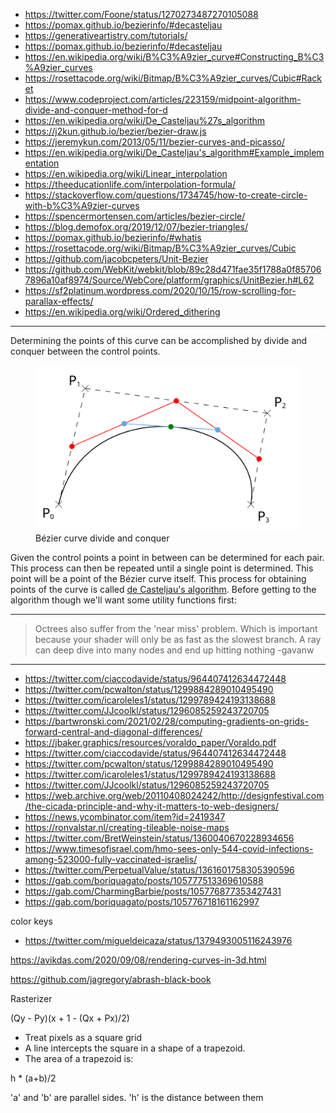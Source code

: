- <https://twitter.com/Foone/status/1270273487270105088>
- <https://pomax.github.io/bezierinfo/#decasteljau>
- <https://generativeartistry.com/tutorials/>
- <https://pomax.github.io/bezierinfo/#decasteljau>
- <https://en.wikipedia.org/wiki/B%C3%A9zier_curve#Constructing_B%C3%A9zier_curves>
- <https://rosettacode.org/wiki/Bitmap/B%C3%A9zier_curves/Cubic#Racket>
- <https://www.codeproject.com/articles/223159/midpoint-algorithm-divide-and-conquer-method-for-d>
- <https://en.wikipedia.org/wiki/De_Casteljau%27s_algorithm>
- <https://j2kun.github.io/bezier/bezier-draw.js>
- <https://jeremykun.com/2013/05/11/bezier-curves-and-picasso/>
- <https://en.wikipedia.org/wiki/De_Casteljau's_algorithm#Example_implementation>
- <https://en.wikipedia.org/wiki/Linear_interpolation>
- <https://theeducationlife.com/interpolation-formula/>
- <https://stackoverflow.com/questions/1734745/how-to-create-circle-with-b%C3%A9zier-curves>
- <https://spencermortensen.com/articles/bezier-circle/>
- <https://blog.demofox.org/2019/12/07/bezier-triangles/>
- <https://pomax.github.io/bezierinfo/#whatis>
- <https://rosettacode.org/wiki/Bitmap/B%C3%A9zier_curves/Cubic>
- <https://github.com/jacobcpeters/Unit-Bezier>
- <https://github.com/WebKit/webkit/blob/89c28d471fae35f1788a0f857067896a10af8974/Source/WebCore/platform/graphics/UnitBezier.h#L62>
- <https://sf2platinum.wordpress.com/2020/10/15/row-scrolling-for-parallax-effects/>
- <https://en.wikipedia.org/wiki/Ordered_dithering>

---

Determining the points of this curve can be accomplished by divide and conquer between the control points.

<figure>
    <img src="/media-library/graphics-programming/bezier-curve-midpoint.svg" alt="Bézier curve midpoints">
    <figcaption>Bézier curve divide and conquer</figcaption>
</figure>

Given the control points a point in between can be determined for each pair. This process can then be repeated until
a single point is determined. This point will be a point of the Bézier curve itself. This process for obtaining points
of the curve is called [de Casteljau's algorithm](https://en.wikipedia.org/wiki/De_Casteljau's_algorithm). Before
getting to the algorithm though we'll want some utility functions first:

---

> Octrees also suffer from the 'near miss' problem. Which is important because your shader
> will only be as fast as the slowest branch. A ray can deep dive into many nodes and end up hitting nothing
> -gavanw
---

- <https://twitter.com/ciaccodavide/status/964407412634472448>
- <https://twitter.com/pcwalton/status/1299884289010495490>
- <https://twitter.com/icaroleles1/status/1299789424193138688>
- <https://twitter.com/JJcoolkl/status/1296085259243720705>
- <https://bartwronski.com/2021/02/28/computing-gradients-on-grids-forward-central-and-diagonal-differences/>
- <https://jbaker.graphics/resources/voraldo_paper/Voraldo.pdf>
- <https://twitter.com/ciaccodavide/status/964407412634472448>
- <https://twitter.com/pcwalton/status/1299884289010495490>
- <https://twitter.com/icaroleles1/status/1299789424193138688>
- <https://twitter.com/JJcoolkl/status/1296085259243720705>
- <https://web.archive.org/web/20110408024242/http://designfestival.com/the-cicada-principle-and-why-it-matters-to-web-designers/>
- <https://news.ycombinator.com/item?id=2419347>
- <https://ronvalstar.nl/creating-tileable-noise-maps>
- <https://twitter.com/BretWeinstein/status/1360040670228934656>
- <https://www.timesofisrael.com/hmo-sees-only-544-covid-infections-among-523000-fully-vaccinated-israelis/>
- <https://twitter.com/PerpetualValue/status/1361601758305390596>
- <https://gab.com/boriquagato/posts/105777513369610588>
- <https://gab.com/CharmingBarbie/posts/105776877353427431>
- <https://gab.com/boriquagato/posts/105776718161162997>

color keys

- <https://twitter.com/migueldeicaza/status/1379493005116243976>

https://avikdas.com/2020/09/08/rendering-curves-in-3d.html

https://github.com/jagregory/abrash-black-book

Rasterizer

(Qy - Py)(x + 1 - (Qx + Px)/2)

- Treat pixels as a square grid
- A line intercepts the square in a shape of a trapezoid.
- The area of a trapezoid is:

h * (a+b)/2

'a' and 'b' are parallel sides. 'h' is the distance between them